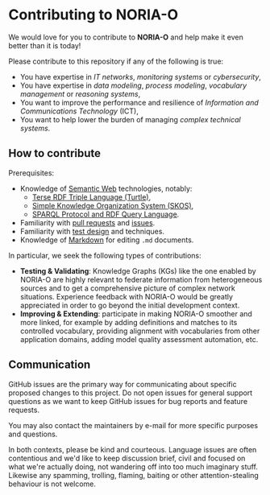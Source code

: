 # Contributing to NORIA-O

We would love for you to contribute to **NORIA-O** and help make it even better than it is today!

Please contribute to this repository if any of the following is true:
- You have expertise in *IT networks*, *monitoring systems* or *cybersecurity*,
- You have expertise in *data modeling*, *process modeling*, *vocabulary management* or *reasoning systems*,
- You want to improve the performance and resilience of *Information and Communications Technology* (ICT),
- You want to help lower the burden of managing *complex technical systems*.

## How to contribute

Prerequisites:

- Knowledge of [Semantic Web](https://en.wikipedia.org/wiki/Semantic_Web) technologies, notably:
	- [Terse RDF Triple Language (Turtle)](https://en.wikipedia.org/wiki/Turtle_(syntax)),
	- [Simple Knowledge Organization System (SKOS)](https://en.wikipedia.org/wiki/Simple_Knowledge_Organization_System),
	- [SPARQL Protocol and RDF Query Language](https://en.wikipedia.org/wiki/SPARQL).
- Familiarity with [pull requests](https://help.github.com/articles/using-pull-requests) and [issues](https://guides.github.com/features/issues/).
- Familiarity with [test design](https://en.wikipedia.org/wiki/Test_design) and techniques.
- Knowledge of [Markdown](https://help.github.com/articles/markdown-basics/) for editing `.md` documents.

In particular, we seek the following types of contributions:

- **Testing & Validating**: Knowledge Graphs (KGs) like the one enabled by NORIA-O are highly relevant to federate information from heterogeneous sources and to get a comprehensive picture of complex network situations.
  Experience feedback with NORIA-O would be greatly appreciated in order to go beyond the initial development context.
- **Improving & Extending**: participate in making NORIA-O smoother and more linked, for example by adding definitions and matches to its controlled vocabulary, providing alignment with vocabularies from other application domains, adding model quality assessment automation, etc.

## Communication

GitHub issues are the primary way for communicating about specific proposed changes to this project.
Do not open issues for general support questions as we want to keep GitHub issues for bug reports and feature requests.

You may also contact the maintainers by e-mail for more specific purposes and questions.

In both contexts, please be kind and courteous. 
Language issues are often contentious and we'd like to keep discussion brief, civil and focused on what we're actually doing, not wandering off into too much imaginary stuff. 
Likewise any spamming, trolling, flaming, baiting or other attention-stealing behaviour is not welcome.

